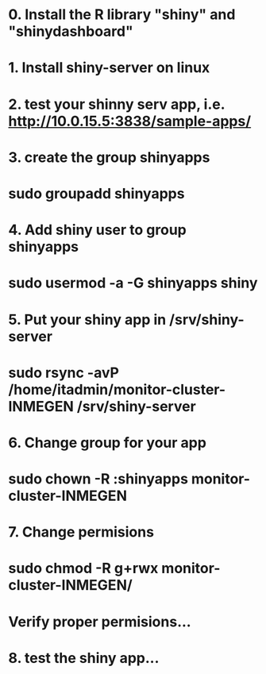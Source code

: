 # 0. Install the R library "shiny" and "shinydashboard"

# 1. Install shiny-server on linux

# 2. test your shinny serv app, i.e. http://10.0.15.5:3838/sample-apps/

# 3. create the group shinyapps
# sudo groupadd shinyapps

# 4. Add shiny user to group shinyapps
# sudo usermod -a -G shinyapps shiny

# 5. Put your shiny app in /srv/shiny-server
# sudo rsync -avP /home/itadmin/monitor-cluster-INMEGEN /srv/shiny-server

# 6. Change group for your app
# sudo chown -R :shinyapps monitor-cluster-INMEGEN

# 7. Change permisions
# sudo chmod -R g+rwx monitor-cluster-INMEGEN/
# Verify proper permisions...

# 8. test the shiny app...
